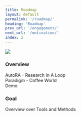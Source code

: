 ```yaml
---
title: Roadmap
layout: default
permalink: '/roadmap/'
heading: 'Roadmap'
prev_url: '/engagement/'
next_url: '/motivation/'
index: 2
---
```

<div id="left" class="content-column">
<img src="{{ '/assets/images/coffee_road.png' | relative_url }}" class="visualisation">
</div>
<div id="right" class="content-column">
<div>
<h3>Overview</h3>
<div class="text small">AutoRA - Research In A Loop</div>
<div class="text small">Paradigm - Coffee World</div>
<div class="text small">Demo</div>
</div>
<div>
<h3>Goal</h3>
<div class="text small">Overview over Tools and Methods</div>
</div>
</div>